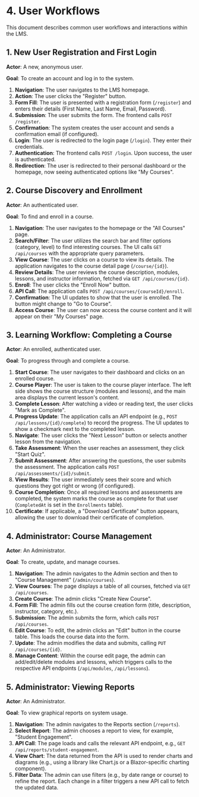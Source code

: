 # 4. User Workflows

This document describes common user workflows and interactions within the LMS.

## 1. New User Registration and First Login

**Actor**: A new, anonymous user.

**Goal**: To create an account and log in to the system.

1.  **Navigation**: The user navigates to the LMS homepage.
2.  **Action**: The user clicks the "Register" button.
3.  **Form Fill**: The user is presented with a registration form (`/register`) and enters their details (First Name, Last Name, Email, Password).
4.  **Submission**: The user submits the form. The frontend calls `POST /register`.
5.  **Confirmation**: The system creates the user account and sends a confirmation email (if configured).
6.  **Login**: The user is redirected to the login page (`/login`). They enter their credentials.
7.  **Authentication**: The frontend calls `POST /login`. Upon success, the user is authenticated.
8.  **Redirection**: The user is redirected to their personal dashboard or the homepage, now seeing authenticated options like "My Courses".

## 2. Course Discovery and Enrollment

**Actor**: An authenticated user.

**Goal**: To find and enroll in a course.

1.  **Navigation**: The user navigates to the homepage or the "All Courses" page.
2.  **Search/Filter**: The user utilizes the search bar and filter options (category, level) to find interesting courses. The UI calls `GET /api/courses` with the appropriate query parameters.
3.  **View Course**: The user clicks on a course to view its details. The application navigates to the course detail page (`/course/{id}`).
4.  **Review Details**: The user reviews the course description, modules, lessons, and instructor information, fetched via `GET /api/courses/{id}`.
5.  **Enroll**: The user clicks the "Enroll Now" button.
6.  **API Call**: The application calls `POST /api/courses/{courseId}/enroll`.
7.  **Confirmation**: The UI updates to show that the user is enrolled. The button might change to "Go to Course".
8.  **Access Course**: The user can now access the course content and it will appear on their "My Courses" page.

## 3. Learning Workflow: Completing a Course

**Actor**: An enrolled, authenticated user.

**Goal**: To progress through and complete a course.

1.  **Start Course**: The user navigates to their dashboard and clicks on an enrolled course.
2.  **Course Player**: The user is taken to the course player interface. The left side shows the course structure (modules and lessons), and the main area displays the current lesson's content.
3.  **Complete Lesson**: After watching a video or reading text, the user clicks "Mark as Complete".
4.  **Progress Update**: The application calls an API endpoint (e.g., `POST /api/lessons/{id}/complete`) to record the progress. The UI updates to show a checkmark next to the completed lesson.
5.  **Navigate**: The user clicks the "Next Lesson" button or selects another lesson from the navigation.
6.  **Take Assessment**: When the user reaches an assessment, they click "Start Quiz".
7.  **Submit Assessment**: After answering the questions, the user submits the assessment. The application calls `POST /api/assessments/{id}/submit`.
8.  **View Results**: The user immediately sees their score and which questions they got right or wrong (if configured).
9.  **Course Completion**: Once all required lessons and assessments are completed, the system marks the course as complete for that user (`CompletedAt` is set in the `Enrollments` table).
10. **Certificate**: If applicable, a "Download Certificate" button appears, allowing the user to download their certificate of completion.

## 4. Administrator: Course Management

**Actor**: An Administrator.

**Goal**: To create, update, and manage courses.

1.  **Navigation**: The admin navigates to the Admin section and then to "Course Management" (`/admin/courses`).
2.  **View Courses**: The page displays a table of all courses, fetched via `GET /api/courses`.
3.  **Create Course**: The admin clicks "Create New Course".
4.  **Form Fill**: The admin fills out the course creation form (title, description, instructor, category, etc.).
5.  **Submission**: The admin submits the form, which calls `POST /api/courses`.
6.  **Edit Course**: To edit, the admin clicks an "Edit" button in the course table. This loads the course data into the form.
7.  **Update**: The admin modifies the data and submits, calling `PUT /api/courses/{id}`.
8.  **Manage Content**: Within the course edit page, the admin can add/edit/delete modules and lessons, which triggers calls to the respective API endpoints (`/api/modules`, `/api/lessons`).

## 5. Administrator: Viewing Reports

**Actor**: An Administrator.

**Goal**: To view graphical reports on system usage.

1.  **Navigation**: The admin navigates to the Reports section (`/reports`).
2.  **Select Report**: The admin chooses a report to view, for example, "Student Engagement".
3.  **API Call**: The page loads and calls the relevant API endpoint, e.g., `GET /api/reports/student-engagement`.
4.  **View Chart**: The data returned from the API is used to render charts and diagrams (e.g., using a library like Chart.js or a Blazor-specific charting component).
5.  **Filter Data**: The admin can use filters (e.g., by date range or course) to refine the report. Each change in a filter triggers a new API call to fetch the updated data.
